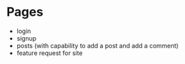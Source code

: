 # Pages
- login
- signup
- posts (with capability to add a post and add a comment)
- feature request for site

